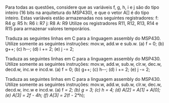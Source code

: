 Para todas as questões, considere que as variáveis f, g, h, i e j são do tipo inteiro (16 bits na arquitetura do MSP430), e que o vetor A[] é do tipo inteiro. Estas variáveis estão armazenadas nos seguintes registradores: f: R4 g: R5 h: R6 i: R7 j: R8 A: R9 Utilize os registradores R11, R12, R13, R14 e R15 para armazenar valores temporários.

Traduza as seguintes linhas em C para a linguagem assembly do MSP430. Utilize somente as seguintes instruções: mov.w, add.w e sub.w. (a) f = 0; (b) g++; (c) h--; (d) i += 2; (e) j -= 2;

Traduza as seguintes linhas em C para a linguagem assembly do MSP430. Utilize somente as seguintes instruções: mov.w, add.w, sub.w, clr.w, dec.w, decd.w, inc.w e incd.w. (a) f = 0; (b) g++; (c) h--; (d) i += 2; (e) j -= 2;

Traduza as seguintes linhas em C para a linguagem assembly do MSP430. Utilize somente as seguintes instruções: mov.w, add.w, sub.w, clr.w, dec.w, decd.w, inc.w e incd.w. (a) f *= 2; (b) g *= 3; (c) h *= 4; (d) A[2] = A[1] + A[0]; (e) A[3] = 2*f - 4*h; (f) A[3] = 2*(f - 2*h);
